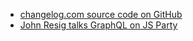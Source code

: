 - [changelog.com source code on GitHub](https://github.com/thechangelog/changelog.com)
- [John Resig talks GraphQL on JS Party](https://changelog.com/jsparty/38)